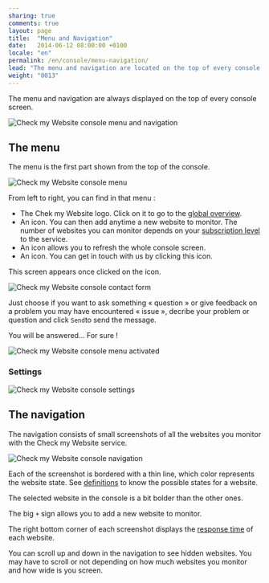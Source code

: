 ```yaml
---
sharing: true
comments: true
layout: page
title:  "Menu and Navigation"
date:   2014-06-12 08:00:00 +0100
locale: "en"
permalink: /en/console/menu-navigation/
lead: "The menu and navigation are located on the top of every console screen."
weight: "0013"
---
```


The menu and navigation are always displayed on the top of every console screen.

![Check my Website console menu and navigation](/assets/img/fullsize/en/console/menu/menu-navigation.png)

## The menu

The menu is the first part shown from the top of the console.

![Check my Website console menu](/assets/img/fullsize/en/console/menu/menu.png)

From left to right, you can find in that menu :

- The Chek my Website logo. Click on it to go to the [global overview](/en/console/golbal-overview/).
- An <i class="fa fa-plus-square pointer"></i> icon. You can then add anytime a new website to monitor. The number of websites you can monitor depends on your [subscription level](http://www.checkmy.ws/pricing/) to the service.
- An <i class="fa fa-refresh"></i> icon allows you to refresh the whole console screen.
- An <i class="fa fa-comments"></i> icon. You can get in touch with us by clicking this icon.

This screen appears once clicked on the <i class="fa fa-comments"></i> icon.

![Check my Website console contact form](/assets/img/fullsize/en/console/menu/contact-form.png)

Just choose if you want to ask something « question » or give feedback on a problem you may have encountered « issue », decribe your problem or question and click `Send`to send the message.

You will be answered… For sure !


![Check my Website console menu activated](/assets/img/fullsize/en/console/menu/menu-activated.png)

### Settings

![Check my Website console settings](/assets/img/fullsize/en/console/menu/settings.png)

## The navigation

The navigation consists of small screenshots of all the websites you monitor with the Check my Website service.

![Check my Website console navigation](/assets/img/fullsize/en/console/menu/navigation.png)

Each of the screenshot is bordered with a thin line, which color represents the website state. See [definitions](/en/) to know the possible states for a website.

The selected website in the console is a bit bolder than the other ones.

The big `+` sign allows you to add a new website to monitor.

The right bottom corner of each screenshot displays the [response time](/en/#response-time) of each website.

You can scroll up and down in the navigation to see hidden websites. You may have to scroll or not depending on how much websites you monitor and how wide is you screen.